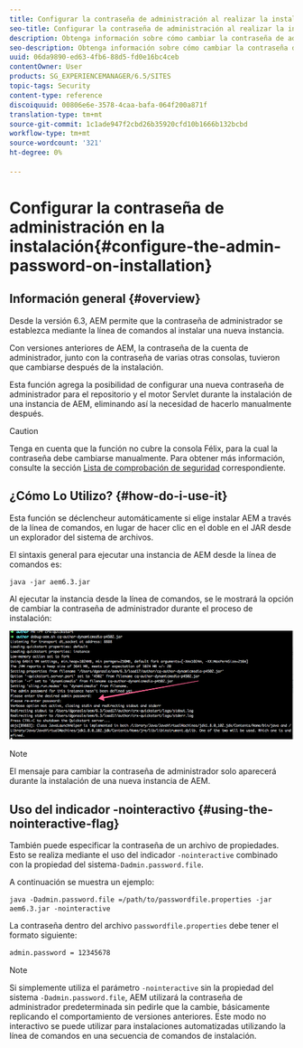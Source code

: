 ```yaml
---
title: Configurar la contraseña de administración al realizar la instalación
seo-title: Configurar la contraseña de administración al realizar la instalación
description: Obtenga información sobre cómo cambiar la contraseña de administración en AEM instalación.
seo-description: Obtenga información sobre cómo cambiar la contraseña de administración en AEM instalación.
uuid: 06da9890-ed63-4fb6-88d5-fd0e16bc4ceb
contentOwner: User
products: SG_EXPERIENCEMANAGER/6.5/SITES
topic-tags: Security
content-type: reference
discoiquuid: 00806e6e-3578-4caa-bafa-064f200a871f
translation-type: tm+mt
source-git-commit: 1c1ade947f2cbd26b35920cfd10b1666b132bcbd
workflow-type: tm+mt
source-wordcount: '321'
ht-degree: 0%

---
```



# Configurar la contraseña de administración en la instalación{#configure-the-admin-password-on-installation}

## Información general {#overview}

Desde la versión 6.3, AEM permite que la contraseña de administrador se establezca mediante la línea de comandos al instalar una nueva instancia.

Con versiones anteriores de AEM, la contraseña de la cuenta de administrador, junto con la contraseña de varias otras consolas, tuvieron que cambiarse después de la instalación.

Esta función agrega la posibilidad de configurar una nueva contraseña de administrador para el repositorio y el motor Servlet durante la instalación de una instancia de AEM, eliminando así la necesidad de hacerlo manualmente después.

>[!CAUTION]
>
>Tenga en cuenta que la función no cubre la consola Félix, para la cual la contraseña debe cambiarse manualmente. Para obtener más información, consulte la sección [Lista de comprobación de seguridad](/help/sites-administering/security-checklist.md#change-default-passwords-for-the-aem-and-osgi-console-admin-accounts) correspondiente.

## ¿Cómo Lo Utilizo? {#how-do-i-use-it}

Esta función se déclencheur automáticamente si elige instalar AEM a través de la línea de comandos, en lugar de hacer clic en el doble en el JAR desde un explorador del sistema de archivos.

El sintaxis general para ejecutar una instancia de AEM desde la línea de comandos es:

```shell
java -jar aem6.3.jar
```

Al ejecutar la instancia desde la línea de comandos, se le mostrará la opción de cambiar la contraseña de administrador durante el proceso de instalación:

![chlimage_1-116](assets/chlimage_1-116a.png)

>[!NOTE]
>
>El mensaje para cambiar la contraseña de administrador solo aparecerá durante la instalación de una nueva instancia de AEM.

## Uso del indicador -nointeractivo {#using-the-nointeractive-flag}

También puede especificar la contraseña de un archivo de propiedades. Esto se realiza mediante el uso del indicador `-nointeractive` combinado con la propiedad del sistema`-Dadmin.password.file`.

A continuación se muestra un ejemplo:

```shell
java -Dadmin.password.file =/path/to/passwordfile.properties -jar aem6.3.jar -nointeractive
```

La contraseña dentro del archivo `passwordfile.properties` debe tener el formato siguiente:

```xml
admin.password = 12345678
```

>[!NOTE]
>
>Si simplemente utiliza el parámetro `-nointeractive` sin la propiedad del sistema `-Dadmin.password.file`, AEM utilizará la contraseña de administrador predeterminada sin pedirle que la cambie, básicamente replicando el comportamiento de versiones anteriores. Este modo no interactivo se puede utilizar para instalaciones automatizadas utilizando la línea de comandos en una secuencia de comandos de instalación.

